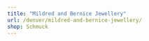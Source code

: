 ```yaml
---
title: "Mildred and Bernice Jewellery"
url: /denver/mildred-and-bernice-jewellery/
shop: Schmuck
---
```

